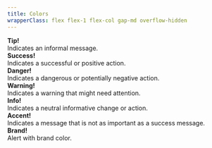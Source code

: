 ```yaml
---
title: Colors
wrapperClass: flex flex-1 flex-col gap-md overflow-hidden
---
```


<div class="vv-alert vv-alert--nowrap" role="alert">
  <div class="vv-alert__header">
    <IconifyIcon icon="akar-icons:heart" />
    <strong class="vv-alert__title">Tip!</strong>
  </div>
  <div class="vv-alert__content">
    Indicates an informal message.
  </div>
</div>

<div class="vv-alert vv-alert--nowrap vv-alert--success" role="alert">
  <div class="vv-alert__header">
<IconifyIcon icon="akar-icons:check" />
    <strong class="vv-alert__title">Success!</strong>
  </div>
  <div class="vv-alert__content">
    Indicates a successful or positive action.
  </div>
</div>

<div class="vv-alert vv-alert--nowrap vv-alert--danger" role="alert">
  <div class="vv-alert__header">
    <IconifyIcon icon="akar-icons:block" />
    <strong class="vv-alert__title">Danger!</strong>
  </div>
  <div class="vv-alert__content">
    Indicates a dangerous or potentially negative action.
  </div>
</div>

<div class="vv-alert vv-alert--nowrap vv-alert--warning" role="alert">
  <div class="vv-alert__header">
    <IconifyIcon icon="akar-icons:triangle-alert" />
    <strong class="vv-alert__title">Warning!</strong>
  </div>
  <div class="vv-alert__content">
    Indicates a warning that might need attention.
  </div>
</div>

<div class="vv-alert vv-alert--nowrap vv-alert--info" role="alert">
  <div class="vv-alert__header">
    <IconifyIcon icon="akar-icons:music" />
    <strong class="vv-alert__title">Info!</strong>
  </div>
  <div class="vv-alert__content">
    Indicates a neutral informative change or action.
  </div>
</div>

<div class="vv-alert vv-alert--nowrap vv-alert--accent" role="alert">
  <div class="vv-alert__header">
    <IconifyIcon icon="akar-icons:key" />
    <strong class="vv-alert__title">Accent!</strong>
  </div>
  <div class="vv-alert__content">
    Indicates a message that is not as important as a success message.
  </div>
</div>

<div class="vv-alert vv-alert--nowrap vv-alert--brand" role="alert">
  <div class="vv-alert__header">
    <IconifyIcon icon="akar-icons:trophy" />
    <strong class="vv-alert__title">Brand!</strong>
  </div>
  <div class="vv-alert__content">
    Alert with brand color.
  </div>
</div>
